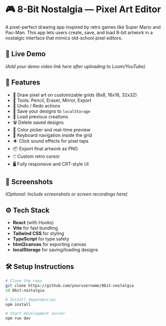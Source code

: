 # 🎮 8-Bit Nostalgia — Pixel Art Editor

A pixel-perfect drawing app inspired by retro games like Super Mario and Pac-Man. This app lets users create, save, and load 8-bit artwork in a nostalgic interface that mimics old-school pixel editors.

## 🚀 Live Demo
*(Add your demo video link here after uploading to Loom/YouTube)*

## 🧩 Features

- 🎨 Draw pixel art on customizable grids (8x8, 16x16, 32x32)
- 🧽 Tools: Pencil, Eraser, Mirror, Export
- 🧠 Undo / Redo actions
- 💾 Save your designs to `localStorage`
- 📁 Load previous creations
- 🗑️ Delete saved designs
- 🌈 Color picker and real-time preview
- 🔄 Keyboard navigation inside the grid
- 🔉 Click sound effects for pixel taps
- 📦 Export final artwork as PNG
- 🖱️ Custom retro cursor
- 🖥️ Fully responsive and CRT-style UI

## 📸 Screenshots
*(Optional: Include screenshots or screen recordings here)*

## ⚙️ Tech Stack

- **React** (with Hooks)
- **Vite** for fast bundling
- **Tailwind CSS** for styling
- **TypeScript** for type safety
- **html2canvas** for exporting canvas
- **localStorage** for saving/loading designs

## 🛠️ Setup Instructions

```bash
# Clone the repo
git clone https://github.com/yourusername/8bit-nostalgia
cd 8bit-nostalgia

# Install dependencies
npm install

# Start development server
npm run dev

